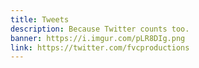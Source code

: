 ```yaml
---
title: Tweets
description: Because Twitter counts too.
banner: https://i.imgur.com/pLR8DIg.png
link: https://twitter.com/fvcproductions
---
```

